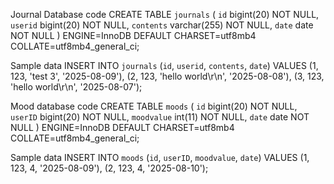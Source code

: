 Journal Database code
CREATE TABLE `journals` (
  `id` bigint(20) NOT NULL,
  `userid` bigint(20) NOT NULL,
  `contents` varchar(255) NOT NULL,
  `date` date NOT NULL
) ENGINE=InnoDB DEFAULT CHARSET=utf8mb4 COLLATE=utf8mb4_general_ci;

Sample data
INSERT INTO `journals` (`id`, `userid`, `contents`, `date`) VALUES
(1, 123, 'test 3', '2025-08-09'),
(2, 123, 'hello world\r\n', '2025-08-08'),
(3, 123, 'hello world\r\n', '2025-08-07');

Mood database code
CREATE TABLE `moods` (
  `id` bigint(20) NOT NULL,
  `userID` bigint(20) NOT NULL,
  `moodvalue` int(11) NOT NULL,
  `date` date NOT NULL
) ENGINE=InnoDB DEFAULT CHARSET=utf8mb4 COLLATE=utf8mb4_general_ci;

Sample data
INSERT INTO `moods` (`id`, `userID`, `moodvalue`, `date`) VALUES
(1, 123, 4, '2025-08-09'),
(2, 123, 4, '2025-08-10');
